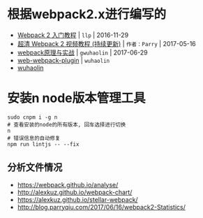 # 根据webpack2.x进行编写的
* [ Webpack 2 入门教程](https://llp0574.github.io/2016/11/29/getting-started-with-webpack2/) | `llp` | 2016-11-29
* [超清 Webpack 2 视频教程 (持续更新)](https://github.com/ParryQiu/DevOpenClub-Tech-Webpack2) | `作者：Parry` | 2017-05-16
* [webpack原理与实战](https://github.com/gwuhaolin/blog/issues/4) | `gwuhaolin` | 2017-06-29
* [web-webpack-plugin](https://github.com/gwuhaolin/web-webpack-plugin/blob/master/readme_zh.md#%E8%87%AA%E5%8A%A8%E6%8E%A2%E6%B5%8Bhtml%E5%85%A5%E5%8F%A3-demo) | `wuhaolin`
* [wuhaolin](http://webpack.wuhaolin.cn/1%E5%85%A5%E9%97%A8/1-1%E5%89%8D%E7%AB%AF%E7%9A%84%E5%8F%91%E5%B1%95.html)

# 安装n node版本管理工具
```
sudo cnpm i -g n
# 查看安装的node的所有版本, 回车选择进行切换
n
# 错误信息的自动修复
npm run lintjs -- --fix
```
## 分析文件情况
* https://webpack.github.io/analyse/
* http://alexkuz.github.io/webpack-chart/
* https://alexkuz.github.io/stellar-webpack/
* http://blog.parryqiu.com/2017/06/16/webpack2-Statistics/
